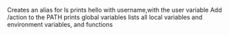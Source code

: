 Creates an alias for ls
prints hello with username,with the user variable
Add /action to the PATH
prints global variables
lists all local variables and environment variables, and functions
